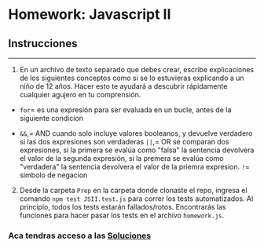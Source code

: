 # Homework: Javascript II

## Instrucciones
---
1. En un archivo de texto separado que debes crear, escribe explicaciones de los siguientes conceptos como si se lo estuvieras explicando a un niño de 12 años. Hacer esto te ayudará a descubrir rápidamente cualquier agujero en tu comprensión.

* `for`= es una expresión para ser evaluada en un bucle, antes de la siguiente condicion 

* `&&`,= AND cuando solo incluye valores booleanos, y devuelve verdadero si las dos expresiones son verdaderas 
 `||`,= OR se comparan dos expresiones, si la primera se evalúa como "falsa" la sentencia devolvera el valor de la segunda expresión, si la premera se evalúa como "verdadera" la sentencia devolvera el valor de la priemra expresion. 
  `!`= simbolo de negacion 

2. Desde la carpeta `Prep` en la carpeta donde clonaste el repo, ingresa el comando `npm test JSII.test.js` para correr los tests automatizados. Al principio, todos los tests estarán fallados/rotos. Encontrarás las funciones para hacer pasar los tests en el archivo `homework.js`.

### Aca tendras acceso a las [Soluciones](https://github.com/atralice/Curso.Prep.Henry/blob/solution/03-JS-II/homework/homework.js)